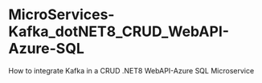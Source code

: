 # MicroServices-Kafka_dotNET8_CRUD_WebAPI-Azure-SQL
How to integrate Kafka in a CRUD .NET8 WebAPI-Azure SQL Microservice
